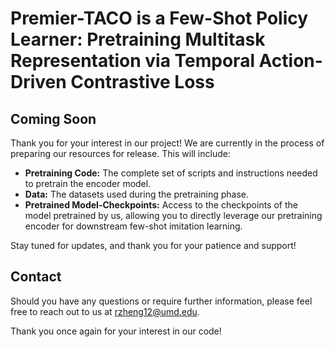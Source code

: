# Premier-TACO is a Few-Shot Policy Learner: Pretraining Multitask Representation via Temporal Action-Driven Contrastive Loss

## Coming Soon

Thank you for your interest in our project! We are currently in the process of preparing our resources for release. This will include:

- **Pretraining Code:** The complete set of scripts and instructions needed to pretrain the encoder model.
- **Data:** The datasets used during the pretraining phase.
- **Pretrained Model-Checkpoints:** Access to the checkpoints of the model pretrained by us, allowing you to directly leverage our pretraining encoder for downstream few-shot imitation learning.

Stay tuned for updates, and thank you for your patience and support!

## Contact

Should you have any questions or require further information, please feel free to reach out to us at rzheng12@umd.edu. 

Thank you once again for your interest in our code!

